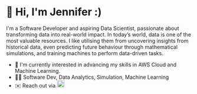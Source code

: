 <!--
**j3nnifer00/j3nnifer00** is a ✨ _special_ ✨ repository because its `README.md` (this file) appears on your GitHub profile.

Here are some ideas to get you started:

- 🔭 I’m currently working on ...
- 🌱 I’m currently learning ...
- 👯 I’m looking to collaborate on ...
- 🤔 I’m looking for help with ...
- 💬 Ask me about ...
- 📫 How to reach me: ...
- 😄 Pronouns: ...
- ⚡ Fun fact: ...
-->



# 👋 Hi, I'm Jennifer :)

I'm a Software Developer and aspiring Data Scientist, passionate about transforming data into real-world impact. In today’s world, data is one of the most valuable resources. I like utilising them from uncovering insights from historical data, even predicting future behaviour through mathematical simulations, and training machines to perform data-driven tasks.

- 🌱 I'm currently interested in advancing my skills in AWS Cloud and Machine Learning.
- 👩‍💻 Software Dev, Data Analytics, Simulation, Machine Learning
- ✉️ Reach out via <a href="https://www.linkedin.com/in/jennifernam00/" target="_blank">
    <img src="https://raw.githubusercontent.com/maurodesouza/profile-readme-generator/master/src/assets/icons/social/linkedin/default.svg" width="20" alt="linkedin logo"  />
  </a>
